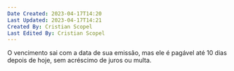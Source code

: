 ```yaml
---
Date Created: 2023-04-17T14:20
Last Updated: 2023-04-17T14:21
Created By: Cristian Scopel
Last Edited By: Cristian Scopel
---
```

O vencimento sai com a data de sua emissão, mas ele é pagável até 10 dias depois de hoje, sem acréscimo de juros ou multa.